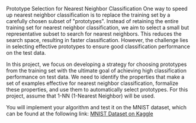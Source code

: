 
Prototype Selection for Nearest Neighbor Classification
One way to speed up nearest neighbor classification is to replace the training set by a carefully chosen subset of "prototypes". Instead of retaining the entire training set for nearest neighbor classification, we aim to select a small but representative subset to search for nearest neighbors. This reduces the search space, resulting in faster classification. However, the challenge lies in selecting effective prototypes to ensure good classification performance on the test data.

In this project, we focus on developing a strategy for choosing prototypes from the training set with the ultimate goal of achieving high classification performance on test data. We need to identify the properties that make a set of examples effective for nearest neighbor classification, formalize these properties, and use them to automatically select prototypes. For this project, assume that 1-NN (1-Nearest Neighbor) will be used.

You will implement your algorithm and test it on the MNIST dataset, which can be found at the following link: [MNIST Dataset on Kaggle]([url](https://www.kaggle.com/datasets/hojjatk/mnist-dataset))
